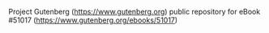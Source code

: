 Project Gutenberg (https://www.gutenberg.org) public repository for
eBook #51017 (https://www.gutenberg.org/ebooks/51017)
